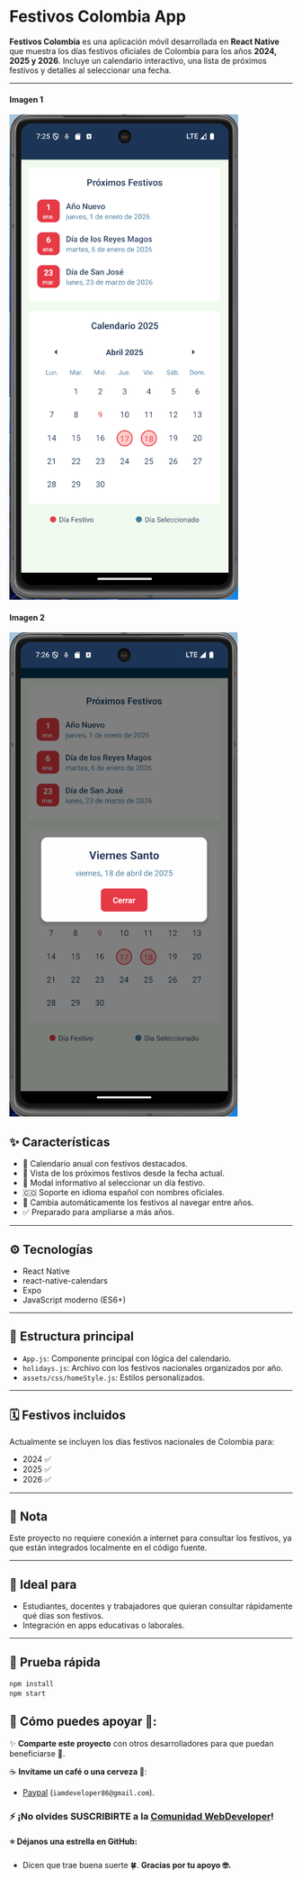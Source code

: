 # Festivos Colombia App

**Festivos Colombia** es una aplicación móvil desarrollada en **React Native** que muestra los días festivos oficiales de Colombia para los años **2024, 2025 y 2026**. Incluye un calendario interactivo, una lista de próximos festivos y detalles al seleccionar una fecha.

---
#### Imagen 1
![](https://raw.githubusercontent.com/urian121/imagenes-proyectos-github/refs/heads/master/calendario-festivo-app.png)

#### Imagen 2
![](https://raw.githubusercontent.com/urian121/imagenes-proyectos-github/refs/heads/master/detalles-dia-festivo-app.png)

## ✨ Características

- 📅 Calendario anual con festivos destacados.
- 🔔 Vista de los próximos festivos desde la fecha actual.
- 📌 Modal informativo al seleccionar un día festivo.
- 🇨🇴 Soporte en idioma español con nombres oficiales.
- 🔄 Cambia automáticamente los festivos al navegar entre años.
- ✅ Preparado para ampliarse a más años.

---

## ⚙️ Tecnologías

- React Native
- react-native-calendars
- Expo
- JavaScript moderno (ES6+)

---

## 📂 Estructura principal

- `App.js`: Componente principal con lógica del calendario.
- `holidays.js`: Archivo con los festivos nacionales organizados por año.
- `assets/css/homeStyle.js`: Estilos personalizados.

---

## 🗓️ Festivos incluidos

Actualmente se incluyen los días festivos nacionales de Colombia para:

- 2024 ✅
- 2025 ✅
- 2026 ✅

---

## 📌 Nota

Este proyecto no requiere conexión a internet para consultar los festivos, ya que están integrados localmente en el código fuente.

---

## 📱 Ideal para

- Estudiantes, docentes y trabajadores que quieran consultar rápidamente qué días son festivos.
- Integración en apps educativas o laborales.

---

## 🚀 Prueba rápida

```bash
npm install
npm start
```

## 🙌 Cómo puedes apoyar 📢:

✨ **Comparte este proyecto** con otros desarrolladores para que puedan beneficiarse 📢.

☕ **Invítame un café o una cerveza 🍺**:
   - [Paypal](https://www.paypal.me/iamdeveloper86) (`iamdeveloper86@gmail.com`).

### ⚡ ¡No olvides SUSCRIBIRTE a la [Comunidad WebDeveloper](https://www.youtube.com/WebDeveloperUrianViera?sub_confirmation=1)!


#### ⭐ **Déjanos una estrella en GitHub**:
   - Dicen que trae buena suerte 🍀.
**Gracias por tu apoyo 🤓.**
